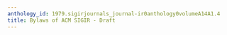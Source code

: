 ```yaml
---
anthology_id: 1979.sigirjournals_journal-ir0anthology0volumeA14A1.4
title: Bylaws of ACM SIGIR - Draft
---
```

